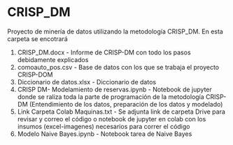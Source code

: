 # CRISP_DM
Proyecto de minería de datos utilizando la metodología CRISP_DM.
En esta carpeta se encotrará
1. CRISP_DM.docx - Informe de CRISP-DM con todo los pasos debidamente explicados
2. comoauto_pos.csv - Base de datos con los que se trabaja el proyecto CRISP-DOM
3. Diccionario de datos.xlsx - Diccionario de datos 
4. CRISP DM- Modelamiento de reservas.ipynb - Notebook de jupyter donde se raliza toda la parte de programación de la metodología CRISP-DM (Entendimiento de los datos, preparación de los datos y modelado)
5. Link Carpeta Colab Maquinas.txt - Se adjunta link de carpeta Drive para revisar y correo el código o notebook de jupyter en colab con los insumos (excel-imagenes) necesarios para correr el código
6. Modelo Naive Bayes.ipynb - Notebook tarea de Naive Bayes
